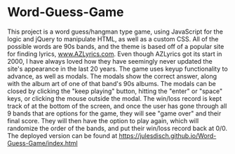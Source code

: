 # Word-Guess-Game

This project is a word guess/hangman type game, using JavaScript for the logic and jQuery to manipulate HTML, as well as a custom CSS.
All of the possible words are 90s bands, and the theme is based off of a popular site for finding lyrics, www.AZLyrics.com.
Even though AZLyrics got its start in 2000, I have always loved how they have seemingly never updated the site's appearance in the last 20 years.
The game uses keyup functionality to advance, as well as modals. The modals show the correct answer, along with the album art of one of that band's 90s albums.
The modals can be closed by clicking the "keep playing" button, hitting the "enter" or "space" keys, or clicking the mouse outside the modal.
The win/loss record is kept track of at the bottom of the screen, and once the user has gone through all 9 bands that are options for the game, they will see "game over" and their final score.
They will then have the option to play again, which will randomize the order of the bands, and put their win/loss record back at 0/0.
The deployed version can be found at https://julesdisch.github.io/Word-Guess-Game/index.html


